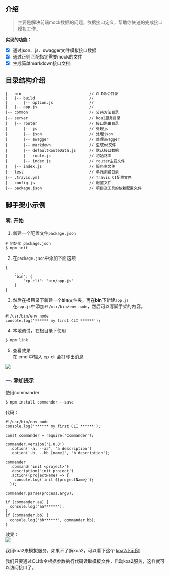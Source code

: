 
## 介绍
> 主要是解决前端mock数据的问题，依据接口定义，帮助你快速的完成接口模拟工作。  

**实现的功能：**  
- [x] 通过json、js、swagger文件模拟接口数据
- [x] 通过正则匹配指定需要mock的文件
- [x] 生成简单markdown接口文档

## 目录结构介绍

	|-- bin                              // CLI命令目录
	|   |-- build                        //
	|       |-- option.js                // 
	|   |-- app.js                       // 
	|-- common                           // 公共方法目录
	|-- server                           // koa2服务目录
	|   |-- router                       // 接口路由目录
	|       |-- js                       // 处理js
	|       |-- json                     // 处理json
	|       |-- swagger                  // 处理swagger
	|       |-- markdown                 // 生成md文件
	|       |-- defaultRouteData.js      // 默认接口数据
	|       |-- route.js                 // 初始路由
	|       |-- index.js                 // router主要文件
	|   |-- index.js                     // 服务主文件
	|-- test                             // 单元测试目录
	|-- .travis.yml                      // Travis CI配置文件
	|-- config.js                        // 配置文件
	|-- package.json                     // 项目及工具的依赖配置文件
	

## 脚手架小示例
### 零. 开始
1. 新建一个配置文件`package.json`
```
# 初始化 package.json
$ npm init
```
2. 在`package.json`中添加下面这项
```
{
    ...,
    "bin": {
        "cp-cli": "bin/app.js"
    }
}
```
3. 然后在根目录下新建一个**bin**文件夹，再在**bin**下新建`app.js`  
在`app.js`中添加`#!/usr/bin/env node`，然后可以写脚手架的内容。

```
#!/usr/bin/env node
console.log('****** my first CLI ******');
```  
4. 本地调试，在根目录下使用
```
$ npm link
```
5. 查看效果  
在 cmd 中输入 cp-cli 会打印出消息  
<img src="https://user-gold-cdn.xitu.io/2018/5/23/1638c14a123deac8?w=299&h=58&f=png&s=1503">

### 一. 添加提示
使用commander
```
$ npm install commander --save
```
代码：
```
#!/usr/bin/env node
console.log('****** my first CLI ******');

const commander = require('commander');

commander.version('1.0.0')
  .option('-a, --aa', 'a description')
  .option('-b, --bb [name]', 'b description');

commander
  .command('init <project>')
  .description('init project')
  .action((projectName) => {
    console.log(`init ${projectName}`);
  });

commander.parse(process.argv);

if (commander.aa) {
  console.log('aa******');
}
if (commander.bb) {
  console.log('bb******', commander.bb);
}
```
效果：  
<img src="https://user-gold-cdn.xitu.io/2018/5/23/1638cc760f1965ca?w=326&h=179&f=png&s=4396">
 
我用koa2来模拟服务，如果不了解koa2，可以看下这个
[koa2小示例](https://note.youdao.com/share/?id=12bdc66a9e4dd3280aaa21d0aeed7e3a&type=note#/)

我们只要通过CLI命令根据参数执行代码读取模板文件，启动koa2服务，这样就可以访问接口了。

<!--
[前端脚手架小示例](https://note.youdao.com/share/?id=8b46dbe500a520258d4dfcfd4e7a69b5&type=note#/)
[koa2小示例](https://note.youdao.com/share/?id=12bdc66a9e4dd3280aaa21d0aeed7e3a&type=note#/)
-->

